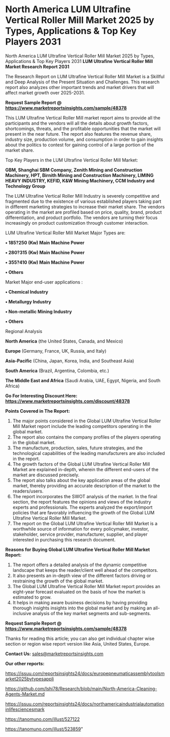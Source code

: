 # North America LUM Ultrafine Vertical Roller Mill Market 2025 by Types, Applications & Top Key Players 2031
North America LUM Ultrafine Vertical Roller Mill Market 2025 by Types, Applications & Top Key Players 2031
<strong>LUM Ultrafine Vertical Roller Mill Market Research Report 2031</strong>

The Research Report on LUM Ultrafine Vertical Roller Mill Market is a Skillful and Deep Analysis of the Present Situation and Challenges. This research report also analyzes other important trends and market drivers that will affect market growth over 2025-2031.

<strong>Request Sample Report @ <a href=https://www.marketreportsinsights.com/sample/48378>https://www.marketreportsinsights.com/sample/48378</a></strong>

This LUM Ultrafine Vertical Roller Mill market report aims to provide all the participants and the vendors will all the details about growth factors, shortcomings, threats, and the profitable opportunities that the market will present in the near future. The report also features the revenue share, industry size, production volume, and consumption in order to gain insights about the politics to contest for gaining control of a large portion of the market share.

Top Key Players in the LUM Ultrafine Vertical Roller Mill Market:

<strong>GBM, Shanghai SBM Company, Zenith Mining and Construction Machinery, HPT, Birnith Mining and Construction Machinery, LIMING HEAVY INDUSTRY, KEFID, K&W Mining Machinery, CCM Industry and Technology Group</strong>

The LUM Ultrafine Vertical Roller Mill Industry is severely competitive and fragmented due to the existence of various established players taking part in different marketing strategies to increase their market share. The vendors operating in the market are profiled based on price, quality, brand, product differentiation, and product portfolio. The vendors are turning their focus increasingly on product customization through customer interaction.

LUM Ultrafine Vertical Roller Mill Market Major Types are:

<strong>•  185?250 (Kw) Main Machine Power

•  280?315 (Kw) Main Machine Power

•  355?410 (Kw) Main Machine Power

•  Others</strong>

Market Major end-user applications :

<strong>•  Chemical Industry

•  Metallurgy Industry

•  Non-metallic Mining Industry

•  Others</strong>

Regional Analysis

</u><strong><b>North America</b></strong> (the United States, Canada, and Mexico)

<strong><b>Europe </b></strong>(Germany, France, UK, Russia, and Italy)

<strong><b>Asia-Pacific</b></strong> (China, Japan, Korea, India, and Southeast Asia)

<strong><b>South America</b></strong> (Brazil, Argentina, Colombia, etc.)

<strong><b>The Middle East and Africa</b></strong> (Saudi Arabia, UAE, Egypt, Nigeria, and South Africa)

<strong>Go For Interesting Discount Here: <a href=https://www.marketreportsinsights.com/discount/48378>https://www.marketreportsinsights.com/discount/48378</a></strong>

<strong>Points Covered in The Report:</strong>
<ol>
  <li>The major points considered in the Global LUM Ultrafine Vertical Roller Mill Market report include the leading competitors operating in the global market.</li>
  <li>The report also contains the company profiles of the players operating in the global market.</li>
  <li>The manufacture, production, sales, future strategies, and the technological capabilities of the leading manufacturers are also included in the report.</li>
  <li>The growth factors of the Global LUM Ultrafine Vertical Roller Mill Market are explained in-depth, wherein the different end-users of the market are discussed precisely.</li>
  <li>The report also talks about the key application areas of the global market, thereby providing an accurate description of the market to the readers/users.</li>
  <li>The report incorporates the SWOT analysis of the market. In the final section, the report features the opinions and views of the industry experts and professionals. The experts analyzed the export/import policies that are favorably influencing the growth of the Global LUM Ultrafine Vertical Roller Mill Market.</li>
  <li>The report on the Global LUM Ultrafine Vertical Roller Mill Market is a worthwhile source of information for every policymaker, investor, stakeholder, service provider, manufacturer, supplier, and player interested in purchasing this research document.</li>
</ol>
<strong>Reasons for Buying Global LUM Ultrafine Vertical Roller Mill Market Report:</strong>

<ol>
  <li>The report offers a detailed analysis of the dynamic competitive landscape that keeps the reader/client well ahead of the competitors.</li>
  <li>It also presents an in-depth view of the different factors driving or restraining the growth of the global market.</li>
  <li>The Global LUM Ultrafine Vertical Roller Mill Market report provides an eight-year forecast evaluated on the basis of how the market is estimated to grow.</li>
  <li>It helps in making aware business decisions by having providing thorough insights insights into the global market and by making an all-inclusive analysis of the key market segments and sub-segments.</li>
</ol>
<strong>Request Sample Report @ <a href=https://www.marketreportsinsights.com/sample/48378>https://www.marketreportsinsights.com/sample/48378</a></strong>


Thanks for reading this article; you can also get individual chapter wise section or region wise report version like Asia, United States, Europe.

<strong>Contact Us:</strong>
sales@marketreportsinsights.com

<strong>Our other reports:</strong>

<a href=https://issuu.com/reportsinsights24/docs/europepneumaticassemblytoolsmarket2025bytypesappli>https://issuu.com/reportsinsights24/docs/europepneumaticassemblytoolsmarket2025bytypesappli</a>

<a href=https://github.com/Ishi78/Research/blob/main/North-America-Cleaning-Agents-Market.md>https://github.com/Ishi78/Research/blob/main/North-America-Cleaning-Agents-Market.md</a>

<a href=https://issuu.com/reportsinsights24/docs/northamericaindustrialautomationinlifesciencesmark>https://issuu.com/reportsinsights24/docs/northamericaindustrialautomationinlifesciencesmark</a>

<a href=https://tanomuno.com/illust/527122>https://tanomuno.com/illust/527122</a>

<a href=https://tanomuno.com/illust/523859>https://tanomuno.com/illust/523859</a>"
